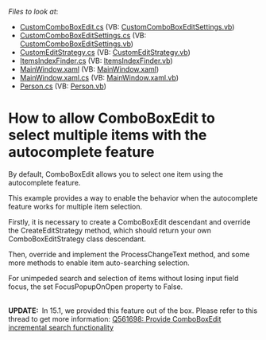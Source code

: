 <!-- default file list -->
*Files to look at*:

* [CustomComboBoxEdit.cs](./CS/CustomCheckComboBox/CustomComboBoxEdit.cs) (VB: [CustomComboBoxEditSettings.vb](./VB/CustomCheckComboBox/CustomComboBoxEditSettings.vb))
* [CustomComboBoxEditSettings.cs](./CS/CustomCheckComboBox/CustomComboBoxEditSettings.cs) (VB: [CustomComboBoxEditSettings.vb](./VB/CustomCheckComboBox/CustomComboBoxEditSettings.vb))
* [CustomEditStrategy.cs](./CS/CustomCheckComboBox/CustomEditStrategy.cs) (VB: [CustomEditStrategy.vb](./VB/CustomCheckComboBox/CustomEditStrategy.vb))
* [ItemsIndexFinder.cs](./CS/CustomCheckComboBox/ItemsIndexFinder.cs) (VB: [ItemsIndexFinder.vb](./VB/CustomCheckComboBox/ItemsIndexFinder.vb))
* [MainWindow.xaml](./CS/CustomCheckComboBox/MainWindow.xaml) (VB: [MainWindow.xaml](./VB/CustomCheckComboBox/MainWindow.xaml))
* [MainWindow.xaml.cs](./CS/CustomCheckComboBox/MainWindow.xaml.cs) (VB: [MainWindow.xaml.vb](./VB/CustomCheckComboBox/MainWindow.xaml.vb))
* [Person.cs](./CS/CustomCheckComboBox/Person.cs) (VB: [Person.vb](./VB/CustomCheckComboBox/Person.vb))
<!-- default file list end -->
# How to allow ComboBoxEdit to select multiple items with the autocomplete feature


<p>By default, ComboBoxEdit allows you to select one item using the autocomplete feature.</p>
<p>This example provides a way to enable the behavior when the autocomplete feature works for multiple item selection.</p>
<p>Firstly, it is necessary to create a ComboBoxEdit descendant and override the CreateEditStrategy method, which should return your own ComboBoxEditStrategy class descendant.</p>
<p>Then, override and implement the ProcessChangeText method, and some more methods to enable item auto-searching selection.</p>
<p>For unimpeded search and selection of items without losing input field focus, the set FocusPopupOnOpen property to False.<br /><br /></p>
<p><strong>UPDATE: </strong> In 15.1, we provided this feature out of the box. Please refer to this thread to get more information: <a href="https://www.devexpress.com/Support/Center/p/Q561698">Q561698: Provide ComboBoxEdit incremental search functionality </a></p>

<br/>


